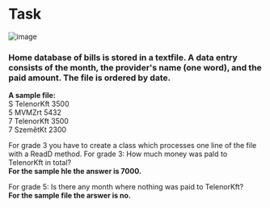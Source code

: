 # Task
![image](https://github.com/laiba1025/Csharp-OOP/assets/123197772/bf42377f-cc7f-4c5b-a57a-d8e3d443a62d)


### Home database of bills is stored in a textfile. A data entry consists of the month, the provider's name (one word), and the paid amount. The file is ordered by date.

**A sample file:**
<br> S TelenorKft 3500
<br> 5 MVMZrt 5432
<br> 7 TelenorKft 3500
<br> 7 SzemětKt 2300

For grade 3 you have to create a class which processes one line of the file with a ReadD method. For grade 3: How much money was pald to TelenorKft in total?
<br> **For the sample hle the answer is 7000.**

For grade 5: Is there any month where nothing was paid to TelenorKft?
<br> **For the sample file the arswer is no.**
